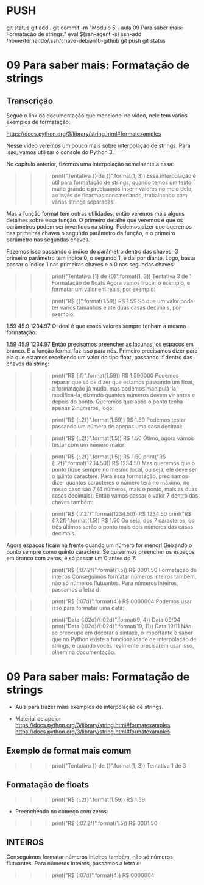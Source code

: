 

# ###################################################################################################################################################################
# ###################################################################################################################################################################
# PUSH

git status
git add .
git commit -m "Modulo 5 - aula 09 Para saber mais: Formatação de strings."
eval $(ssh-agent -s)
ssh-add /home/fernando/.ssh/chave-debian10-github
git push
git status



# ###################################################################################################################################################################
# ###################################################################################################################################################################
# 09 Para saber mais: Formatação de strings

## Transcrição
Segue o link da documentação que mencionei no video, nele tem vários exemplos de formatação:

https://docs.python.org/3/library/string.html#formatexamples

Nesse vídeo veremos um pouco mais sobre interpolação de strings. Para isso, vamos utilizar o console do Python 3.

No capítulo anterior, fizemos uma interpolação semelhante a essa:

>>> print("Tentativa {} de {}".format(1, 3))
Essa interpolação é útil para formatação de strings, quando temos um texto muito grande e precisamos inserir valores no meio dele, ao invés de ficarmos concatenando, trabalhando com várias strings separadas.

Mas a função format tem outras utilidades, então veremos mais alguns detalhes sobre essa função. O primeiro detalhe que veremos é que os parâmetros podem ser invertidos na string. Podemos dizer que queremos nas primeiras chaves o segundo parâmetro da função, e o primeiro parâmetro nas segundas chaves.

Fazemos isso passando o índice do parâmetro dentro das chaves. O primeiro parâmetro tem índice 0, o segundo 1, e daí por diante. Logo, basta passar o índice 1 nas primeiras chaves e o 0 nas segundas chaves:

>>> print("Tentativa {1} de {0}".format(1, 3))
Tentativa 3 de 1
Formatação de floats
Agora vamos trocar o exemplo, e formatar um valor em reais, por exemplo:

>>> print("R$ {}".format(1.59))
R$ 1.59
Só que um valor pode ter vários tamanhos e até duas casas decimais, por exemplo:

1.59
45.9
1234.97
O ideal é que esses valores sempre tenham a mesma formatação:

   1.59
  45.9
1234.97
Então precisamos preencher as lacunas, os espaços em branco. E a função format faz isso para nós. Primeiro precisamos dizer para ela que estamos recebendo um valor do tipo float, passando :f dentro das chaves da string:

>>> print("R$ {:f}".format(1.59))
R$ 1.590000
Podemos reparar que só de dizer que estamos passando um float, a formatação já muda, mas podemos manipulá-la, modificá-la, dizendo quantos números devem vir antes e depois do ponto. Queremos que após o ponto tenha apenas 2 números, logo:

>>> print("R$ {:.2f}".format(1.59))
R$ 1.59
Podemos testar passando um número de apenas uma casa decimal:

>>> print("R$ {:.2f}".format(1.5))
R$ 1.50
Ótimo, agora vamos testar com um número maior:

>>> print("R$ {:.2f}".format(1.5))
R$ 1.50
>>> print("R$ {:.2f}".format(1234.50))
R$ 1234.50
Mas queremos que o ponto fique sempre no mesmo local, ou seja, ele deve ser o quinto caractere. Para essa formatação, precisamos dizer quantos caracteres o número terá no máximo, no nosso caso são 7 (4 números, mais o ponto, mais as duas casas decimais). Então vamos passar o valor 7 dentro das chaves também:

>>> print("R$ {:7.2f}".format(1234.50))
R$ 1234.50
>>> print("R$ {:7.2f}".format(1.5))
R$    1.50
Ou seja, dos 7 caracteres, os três últimos serão o ponto mais dois números das casas decimais.

Agora espaços ficam na frente quando um número for menor! Deixando o ponto sempre como quinto caractere. Se quisermos preencher os espaços em branco com zeros, é só passar um 0 antes do 7:

>>> print("R$ {:07.2f}".format(1.5))
R$ 0001.50
Formatação de inteiros
Conseguimos formatar números inteiros também, não só números flutuantes. Para números inteiros, passamos a letra d:

>>> print("R$ {:07d}".format(4))
R$ 0000004
Podemos usar isso para formatar uma data:

>>> print("Data {:02d}/{:02d}".format(9, 4))
Data 09/04
>>> print("Data {:02d}/{:02d}".format(19, 11))
Data 19/11
Não se preocupe em decorar a sintaxe, o importante é saber que no Python existe a funcionalidade de interpolação de strings, e quando vocês realmente precisarem usar isso, olhem na documentação.












# ###################################################################################################################################################################
# ###################################################################################################################################################################
# 09 Para saber mais: Formatação de strings

- Aula para trazer mais exemplos de interpolação de strings.

- Material de apoio:
https://docs.python.org/3/library/string.html#formatexamples
<https://docs.python.org/3/library/string.html#formatexamples>


## Exemplo de format mais comum
>>> print("Tentativa {} de {}".format(1, 3))
Tentativa 1 de 3
>>>


## Formatação de floats
>>> print("R$ {:.2f}".format(1.59))
R$ 1.59
>>>



- Preenchendo no começo com zeros:

>>> print("R$ {:07.2f}".format(1.5))
R$ 0001.50
>>>






## INTEIROS

Conseguimos formatar números inteiros também, não só números flutuantes. Para números inteiros, passamos a letra d:

>>> print("R$ {:07d}".format(4))
R$ 0000004